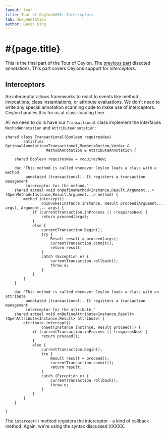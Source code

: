 ```yaml
---
layout: tour
title: Tour of Ceylon&#58; Interceptors
tab: documentation
author: Gavin King
---
```


# #{page.title}

This is the final part of the Tour of Ceylon. The 
[previous part](../annotations) disected annotations. 
This part covers Ceylons support for *interceptors*.

## Interceptors

An interceptor allows frameworks to react to events like method invocations, 
class instantiations, or attribute evaluations. We don't need to write any 
special annotation scanning code to make use of interceptors. Ceylon handles 
this for us at class-loading time.

All we need to do is have our `Transactional` class implement the interfaces 
`MethodAnnotation` and `AttributeAnnotation`:

    shared class Transactional(Boolean requiresNew)
            satisfies OptionalAnnotation<Transactional,Member<Bottom,Void>> &
                      MethodAnnotation & AttributeAnnotation {
             
        shared Boolean requiresNew = requiresNew;
         
        doc "This method is called whenever Ceylon loads a class with a method
             annotated |transactional|. It registers a transaction management
             interceptor for the method."
        shared actual void onDefineMethod<Instance,Result,Argument...>(OpenMethod<Instance,Result,Argument...> method) {
            method.intercept()
                    onInvoke(Instance instance, Result proceed(Argument... args), Argument... args) {
                if (currentTransaction.inProcess || !requiresNew) {
                    return proceed(args);
                }
                else {
                    currentTransaction.begin();
                    try {
                        Result result = proceed(args);
                        currentTransaction.commit();
                        return result;
                    }
                    catch (Exception e) {
                        currentTransaction.rollback();
                        throw e;
                    }
                }
            }
        }
         
        doc "This method is called whenever Ceylon loads a class with an attribute
             annotated |transactional|. It registers a transaction management
             interceptor for the attribute."
        shared actual void onDefineAttribute<Instance,Result>(OpenAttribute<Instance,Result> attribute) {
            attribute.intercept()
                    onGet(Instance instance, Result proceed()) {
                if (currentTransaction.inProcess || !requiresNew) {
                    return proceed();
                }
                else {
                    currentTransaction.begin();
                    try {
                        Result result = proceed();
                        currentTransaction.commit();
                        return result;
                    }
                    catch (Exception e) {
                        currentTransaction.rollback();
                        throw e;
                    }
                }
            }
        }
         
    }

The `intercept()` method registers the interceptor - a kind of callback method. 
Again, we're using the syntax discussed XXXXX.




